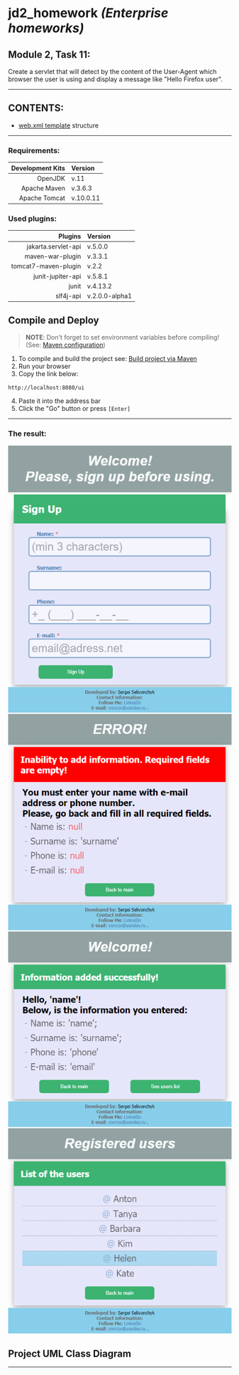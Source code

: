 # jd2_homework *(Enterprise homeworks)*

## Module 2, Task 11:
Create a servlet that will detect by the content of the User-Agent which browser the user is using and display a message like "Hello Firefox user".

---

## CONTENTS:
* [web.xml template][5] structure

---

### Requirements:
**Development Kits** | **Version**
--: | :--
OpenJDK | v.11
Apache Maven | v.3.6.3
Apache Tomcat | v.10.0.11

### Used plugins:
**Plugins** | **Version**
--: | :--
jakarta.servlet-api | v.5.0.0
maven-war-plugin | v.3.3.1
tomcat7-maven-plugin | v.2.2
junit-jupiter-api | v.5.8.1
junit | v.4.13.2
slf4j-api | v.2.0.0-alpha1

## Compile and Deploy
> **NOTE**: Don't forget to set environment variables before compiling! (See: [Maven configuration][1])

1. To compile and build the project see: [Build project via Maven][2]
2. Run your browser
3. Copy the link below:

``` url
http://localhost:8080/ui
``` 
4. Paste it into the address bar
5. Click the "Go" button or press `[Enter]`

---

### The result:
![Result][3]
<br/>
![Result][4]
<br/>
![Result][5]
<br/>
![Result][6]
<br/>

## Project UML Class Diagram
<!-- ![UML Class Diagram][4] -->

---

<!--
* [Maven configuration][1]
* [Build project via Maven][2]
* ![Result][3]
* ![UML Class Diagram][4]
* [web.xml template][5]
-->

[1]: https://github.com/yoricsv/001_JMaven_/blob/master/res/read/Maven_Configuration.md
[2]: https://github.com/yoricsv/002_JMvnWebapp_/blob/master/README.md
[3]: res/img/task10_mod2_01.png
[4]: res/img/task10_mod2_02.png
[5]: res/img/task10_mod2_03.png
[6]: res/img/task10_mod2_04.png
[7]: res/img/UMLHitCounterServlet.png
[8]: res/read/web.xml_template_structure.md
